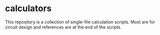 # calculators

This repository is a collection of single-file calculation scripts. Most are for circuit design and references are at the end of the scripts. 
